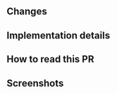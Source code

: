 ## Changes

<!--
  Required.

  Briefly describe the changes introduced by this pull request.
  Also link relevant issues with the "closes", "fixes" or "resolves" keywords,
  and add co-authors where appropriate with the "co-authored-by" keyword.

  Example:
  Implemented the functionality to update the user's name.
  Closes #42
  Co-authored-by: @octocat
-->

## Implementation details

<!--
  Optional.

  If useful for the code review, describe implementation details and, if
  necessary, why a certain approach was chosen.

  Example:
  Changes are introduced to the controller and the database model. UI changes
  are not in the scope of this PR.
-->

## How to read this PR

<!--
  Optional.

  If useful for the code review, add some guidance for how to read this PR,
  including links to preview builds.

  Example:
  Please start reviewing the changes to the controller files. Then check the
  changes to the database files. This way, you will have more context about the
  changes made to the database model.
  You can test the changes at https://preview-42.example.com/profile/update
-->

## Screenshots

<!--
  Optional.

  If relevant (e.g. UI changes are introduced), add screenshots or videos
  depicting the changes. Ideally, showing the before and after situations.
-->
